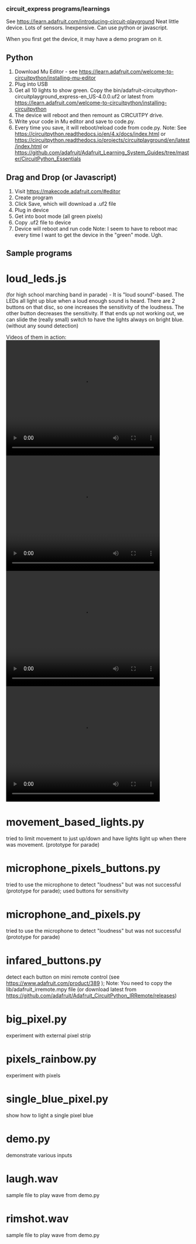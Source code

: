 ### circuit_express programs/learnings

See https://learn.adafruit.com/introducing-circuit-playground Neat little device.
Lots of sensors. Inexpensive. Can use python or javascript.

When you first get the device, it may have a demo program on it. 

## Python
1. Download Mu Editor - see https://learn.adafruit.com/welcome-to-circuitpython/installing-mu-editor
2. Plug into USB
3. Get all 10 lights to show green. Copy the bin/adafruit-circuitpython-circuitplayground_express-en_US-4.0.0.uf2 or latest from https://learn.adafruit.com/welcome-to-circuitpython/installing-circuitpython 
4. The device will reboot and then remount as CIRCUITPY drive.
5. Write your code in Mu editor and save to code.py.
6. Every time you save, it will reboot/reload code from code.py.
Note: See https://circuitpython.readthedocs.io/en/4.x/docs/index.html or https://circuitpython.readthedocs.io/projects/circuitplayground/en/latest/index.html or https://github.com/adafruit/Adafruit_Learning_System_Guides/tree/master/CircuitPython_Essentials

## Drag and Drop (or Javascript)
1. Visit https://makecode.adafruit.com/#editor 
2. Create program
3. Click Save, which will download a .uf2 file
4. Plug in device
5. Get into boot mode (all green pixels)
6. Copy .uf2 file to device
7. Device will reboot and run code
Note: I seem to have to reboot mac every time I want to get the device in the "green" mode. Ugh.

## Sample programs

# loud_leds.js
(for high school marching band in parade) - It is "loud sound"-based. The LEDs all light up blue when a loud enough sound is heard. There are 2 buttons on that disc, so one increases the sensitivity of the loudness. The other button decreases the sensitivity. If that ends up not working out, we can slide the (really small) switch to have the lights always on bright blue. (without any sound detection) 

Videos of them in action:
<video width="420" height="315" controls><source src="loud_leds_in_action/IMG_5571.m4v" type="video/mp4">Your browser does not support video tag.</video>
<video width="420" height="315" controls><source src="loud_leds_in_action/IMG_5572.m4v" type="video/mp4">Your browser does not support video tag.</video>
<video width="420" height="315" controls><source src="loud_leds_in_action/IMG_5573.m4v" type="video/mp4">Your browser does not support video tag.</video>
<video width="420" height="315" controls><source src="loud_leds_in_action/IMG_5574.m4v" type="video/mp4">Your browser does not support video tag.</video>

# movement_based_lights.py
tried to limit movement to just up/down and have lights light up when there was movement. (prototype for parade)

# microphone_pixels_buttons.py
tried to use the microphone to detect "loudness" but was not successful (prototype for parade); used buttons for sensitivity

# microphone_and_pixels.py
tried to use the microphone to detect "loudness" but was not successful (prototype for parade)

# infared_buttons.py
detect each button on mini remote control (see https://www.adafruit.com/product/389 ); Note: You need to copy the lib/adafruit_irremote.mpy file (or download latest from https://github.com/adafruit/Adafruit_CircuitPython_IRRemote/releases)

# big_pixel.py
experiment with external pixel strip

# pixels_rainbow.py
experiment with pixels

# single_blue_pixel.py
show how to light a single pixel blue

# demo.py
demonstrate various inputs

# laugh.wav
sample file to play wave from demo.py

# rimshot.wav
sample file to play wave from demo.py
